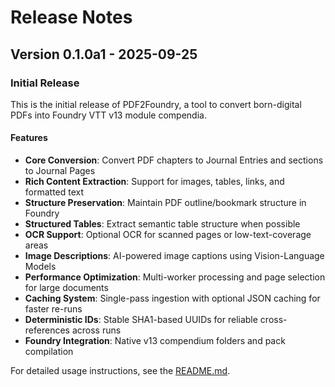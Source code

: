 # Release Notes

## Version 0.1.0a1 - 2025-09-25

### Initial Release

This is the initial release of PDF2Foundry, a tool to convert born-digital PDFs into Foundry VTT v13 module compendia.

#### Features

- **Core Conversion**: Convert PDF chapters to Journal Entries and sections to Journal Pages
- **Rich Content Extraction**: Support for images, tables, links, and formatted text
- **Structure Preservation**: Maintain PDF outline/bookmark structure in Foundry
- **Structured Tables**: Extract semantic table structure when possible
- **OCR Support**: Optional OCR for scanned pages or low-text-coverage areas
- **Image Descriptions**: AI-powered image captions using Vision-Language Models
- **Performance Optimization**: Multi-worker processing and page selection for large documents
- **Caching System**: Single-pass ingestion with optional JSON caching for faster re-runs
- **Deterministic IDs**: Stable SHA1-based UUIDs for reliable cross-references across runs
- **Foundry Integration**: Native v13 compendium folders and pack compilation

For detailed usage instructions, see the [README.md](README.md).
